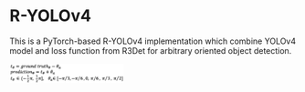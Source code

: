 # R-YOLOv4

This is a PyTorch-based R-YOLOv4 implementation which combine YOLOv4 model and loss function from R3Det for arbitrary oriented object detection.


<img src="./images/angle.png" alt="angle" style="width:200px;"/>
